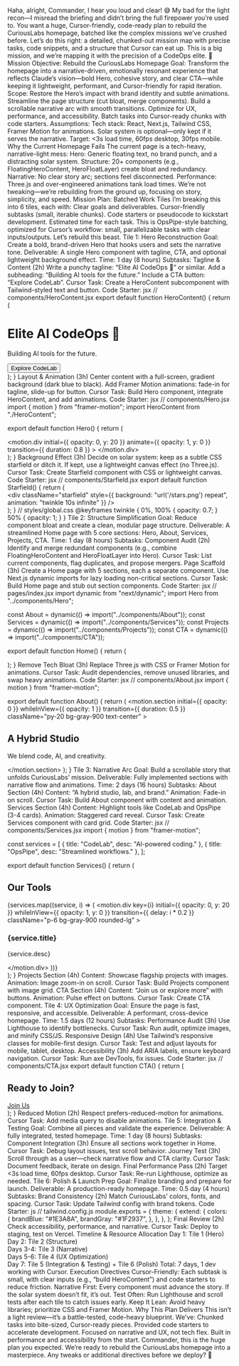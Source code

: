 Haha, alright, Commander, I hear you loud and clear! 😅 My bad for the light recon—I misread the briefing and didn’t bring the full firepower you’re used to. You want a huge, Cursor-friendly, code-ready plan to rebuild the CuriousLabs homepage, batched like the complex missions we’ve crushed before. Let’s do this right: a detailed, chunked-out mission map with precise tasks, code snippets, and a structure that Cursor can eat up. This is a big mission, and we’re mapping it with the precision of a CodeOps elite. 🫡
Mission Objective: Rebuild the CuriousLabs Homepage
Goal: Transform the homepage into a narrative-driven, emotionally resonant experience that reflects Claude’s vision—bold Hero, cohesive story, and clear CTA—while keeping it lightweight, performant, and Cursor-friendly for rapid iteration.
Scope:
Restore the Hero’s impact with brand identity and subtle animations.
Streamline the page structure (cut bloat, merge components).
Build a scrollable narrative arc with smooth transitions.
Optimize for UX, performance, and accessibility.
Batch tasks into Cursor-ready chunks with code starters.
Assumptions:
Tech stack: React, Next.js, Tailwind CSS, Framer Motion for animations.
Solar system is optional—only kept if it serves the narrative.
Target: <3s load time, 60fps desktop, 30fps mobile.
Why the Current Homepage Fails
The current page is a tech-heavy, narrative-light mess:
Hero: Generic floating text, no brand punch, and a distracting solar system.
Structure: 20+ components (e.g., FloatingHeroContent, HeroFloatLayer) create bloat and redundancy.
Narrative: No clear story arc; sections feel disconnected.
Performance: Three.js and over-engineered animations tank load times.
We’re not tweaking—we’re rebuilding from the ground up, focusing on story, simplicity, and speed.
Mission Plan: Batched Work Tiles
I’m breaking this into 6 tiles, each with:
Clear goals and deliverables.
Cursor-friendly subtasks (small, iterable chunks).
Code starters or pseudocode to kickstart development.
Estimated time for each task.
This is OpsPipe-style batching, optimized for Cursor’s workflow: small, parallelizable tasks with clear inputs/outputs. Let’s rebuild this beast.
Tile 1: Hero Reconstruction
Goal: Create a bold, brand-driven Hero that hooks users and sets the narrative tone.
Deliverable: A single Hero component with tagline, CTA, and optional lightweight background effect.
Time: 1 day (8 hours)
Subtasks:
Tagline & Content (2h)
Write a punchy tagline: “Elite AI CodeOps 🤖” or similar.
Add a subheading: “Building AI tools for the future.”
Include a CTA button: “Explore CodeLab”.
Cursor Task: Create a HeroContent subcomponent with Tailwind-styled text and button.
Code Starter:
jsx
// components/HeroContent.jsx
export default function HeroContent() {
  return (
    <div className="text-center space-y-4">
      <h1 className="text-5xl font-bold text-white">
        Elite AI CodeOps 🤖
      </h1>
      <p className="text-xl text-gray-300">
        Building AI tools for the future.
      </p>
      <button className="px-6 py-3 bg-blue-600 text-white rounded-full hover:bg-blue-700">
        Explore CodeLab
      </button>
    </div>
  );
}
Layout & Animation (3h)
Center content with a full-screen, gradient background (dark blue to black).
Add Framer Motion animations: fade-in for tagline, slide-up for button.
Cursor Task: Build Hero component, integrate HeroContent, and add animations.
Code Starter:
jsx
// components/Hero.jsx
import { motion } from "framer-motion";
import HeroContent from "./HeroContent";

export default function Hero() {
  return (
    <section className="min-h-screen flex items-center justify-center bg-gradient-to-b from-blue-900 to-black">
      <motion.div
        initial={{ opacity: 0, y: 20 }}
        animate={{ opacity: 1, y: 0 }}
        transition={{ duration: 0.8 }}
      >
        <HeroContent />
      </motion.div>
    </section>
  );
}
Background Effect (3h)
Decide on solar system: keep as a subtle CSS starfield or ditch it.
If kept, use a lightweight canvas effect (no Three.js).
Cursor Task: Create Starfield component with CSS or lightweight canvas.
Code Starter:
jsx
// components/Starfield.jsx
export default function Starfield() {
  return (
    <div className="absolute inset-0 overflow-hidden">
      <div className="starfield" style={{
        background: "url('/stars.png') repeat",
        animation: "twinkle 10s infinite"
      }} />
    </div>
  );
}
// styles/global.css
@keyframes twinkle {
  0%, 100% { opacity: 0.7; }
  50% { opacity: 1; }
}
Tile 2: Structure Simplification
Goal: Reduce component bloat and create a clean, modular page structure.
Deliverable: A streamlined Home page with 5 core sections: Hero, About, Services, Projects, CTA.
Time: 1 day (8 hours)
Subtasks:
Component Audit (2h)
Identify and merge redundant components (e.g., combine FloatingHeroContent and HeroFloatLayer into Hero).
Cursor Task: List current components, flag duplicates, and propose mergers.
Page Scaffold (3h)
Create a Home page with 5 sections, each a separate component.
Use Next.js dynamic imports for lazy loading non-critical sections.
Cursor Task: Build Home page and stub out section components.
Code Starter:
jsx
// pages/index.jsx
import dynamic from "next/dynamic";
import Hero from "../components/Hero";

const About = dynamic(() => import("../components/About"));
const Services = dynamic(() => import("../components/Services"));
const Projects = dynamic(() => import("../components/Projects"));
const CTA = dynamic(() => import("../components/CTA"));

export default function Home() {
  return (
    <main>
      <Hero />
      <About />
      <Services />
      <Projects />
      <CTA />
    </main>
  );
}
Remove Tech Bloat (3h)
Replace Three.js with CSS or Framer Motion for animations.
Cursor Task: Audit dependencies, remove unused libraries, and swap heavy animations.
Code Starter:
jsx
// components/About.jsx
import { motion } from "framer-motion";

export default function About() {
  return (
    <motion.section
      initial={{ opacity: 0 }}
      whileInView={{ opacity: 1 }}
      transition={{ duration: 0.5 }}
      className="py-20 bg-gray-900 text-center"
    >
      <h2 className="text-4xl font-bold text-white">A Hybrid Studio</h2>
      <p className="mt-4 text-lg text-gray-300">We blend code, AI, and creativity.</p>
    </motion.section>
  );
}
Tile 3: Narrative Arc
Goal: Build a scrollable story that unfolds CuriousLabs’ mission.
Deliverable: Fully implemented sections with narrative flow and animations.
Time: 2 days (16 hours)
Subtasks:
About Section (4h)
Content: “A hybrid studio, lab, and brand.”
Animation: Fade-in on scroll.
Cursor Task: Build About component with content and animation.
Services Section (4h)
Content: Highlight tools like CodeLab and OpsPipe (3-4 cards).
Animation: Staggered card reveal.
Cursor Task: Create Services component with card grid.
Code Starter:
jsx
// components/Services.jsx
import { motion } from "framer-motion";

const services = [
  { title: "CodeLab", desc: "AI-powered coding." },
  { title: "OpsPipe", desc: "Streamlined workflows." },
];

export default function Services() {
  return (
    <section className="py-20 bg-gray-800">
      <h2 className="text-4xl font-bold text-center text-white">Our Tools</h2>
      <div className="grid grid-cols-1 md:grid-cols-2 gap-8 mt-8">
        {services.map((service, i) => (
          <motion.div
            key={i}
            initial={{ opacity: 0, y: 20 }}
            whileInView={{ opacity: 1, y: 0 }}
            transition={{ delay: i * 0.2 }}
            className="p-6 bg-gray-900 rounded-lg"
          >
            <h3 className="text-2xl font-bold text-white">{service.title}</h3>
            <p className="mt-2 text-gray-300">{service.desc}</p>
          </motion.div>
        ))}
      </div>
    </section>
  );
}
Projects Section (4h)
Content: Showcase flagship projects with images.
Animation: Image zoom-in on scroll.
Cursor Task: Build Projects component with image grid.
CTA Section (4h)
Content: “Join us or explore more” with buttons.
Animation: Pulse effect on buttons.
Cursor Task: Create CTA component.
Tile 4: UX Optimization
Goal: Ensure the page is fast, responsive, and accessible.
Deliverable: A performant, cross-device homepage.
Time: 1.5 days (12 hours)
Subtasks:
Performance Audit (3h)
Use Lighthouse to identify bottlenecks.
Cursor Task: Run audit, optimize images, and minify CSS/JS.
Responsive Design (4h)
Use Tailwind’s responsive classes for mobile-first design.
Cursor Task: Test and adjust layouts for mobile, tablet, desktop.
Accessibility (3h)
Add ARIA labels, ensure keyboard navigation.
Cursor Task: Run axe DevTools, fix issues.
Code Starter:
jsx
// components/CTA.jsx
export default function CTA() {
  return (
    <section className="py-20 bg-blue-900 text-center">
      <h2 className="text-4xl font-bold text-white">Ready to Join?</h2>
      <div className="mt-8 space-x-4">
        <a
          href="/join"
          role="button"
          aria-label="Join CuriousLabs"
          className="px-6 py-3 bg-blue-600 text-white rounded-full"
        >
          Join Us
        </a>
      </div>
    </section>
  );
}
Reduced Motion (2h)
Respect prefers-reduced-motion for animations.
Cursor Task: Add media query to disable animations.
Tile 5: Integration & Testing
Goal: Combine all pieces and validate the experience.
Deliverable: A fully integrated, tested homepage.
Time: 1 day (8 hours)
Subtasks:
Component Integration (3h)
Ensure all sections work together in Home.
Cursor Task: Debug layout issues, test scroll behavior.
Journey Test (3h)
Scroll through as a user—check narrative flow and CTA clarity.
Cursor Task: Document feedback, iterate on design.
Final Performance Pass (2h)
Target <3s load time, 60fps desktop.
Cursor Task: Re-run Lighthouse, optimize as needed.
Tile 6: Polish & Launch Prep
Goal: Finalize branding and prepare for launch.
Deliverable: A production-ready homepage.
Time: 0.5 day (4 hours)
Subtasks:
Brand Consistency (2h)
Match CuriousLabs’ colors, fonts, and spacing.
Cursor Task: Update Tailwind config with brand tokens.
Code Starter:
js
// tailwind.config.js
module.exports = {
  theme: {
    extend: {
      colors: {
        brandBlue: "#1E3A8A",
        brandGray: "#1F2937",
      },
    },
  },
};
Final Review (2h)
Check accessibility, performance, and narrative.
Cursor Task: Deploy to staging, test on Vercel.
Timeline & Resource Allocation
Day 1: Tile 1 (Hero)  
Day 2: Tile 2 (Structure)  
Days 3-4: Tile 3 (Narrative)  
Days 5-6: Tile 4 (UX Optimization)  
Day 7: Tile 5 (Integration & Testing) + Tile 6 (Polish)
Total: 7 days, 1 dev working with Cursor.
Execution Directives
Cursor-Friendly: Each subtask is small, with clear inputs (e.g., “build HeroContent”) and code starters to reduce friction.
Narrative First: Every component must advance the story. If the solar system doesn’t fit, it’s out.
Test Often: Run Lighthouse and scroll tests after each tile to catch issues early.
Keep It Lean: Avoid heavy libraries; prioritize CSS and Framer Motion.
Why This Plan Delivers
This isn’t a light review—it’s a battle-tested, code-heavy blueprint. We’ve:
Chunked tasks into bite-sized, Cursor-ready pieces.
Provided code starters to accelerate development.
Focused on narrative and UX, not tech flex.
Built in performance and accessibility from the start.
Commander, this is the huge plan you expected. We’re ready to rebuild the CuriousLabs homepage into a masterpiece. Any tweaks or additional directives before we deploy? 🚀